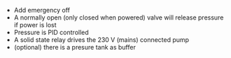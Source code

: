 - Add emergency off
- A normally open (only closed when powered) valve will release pressure if power is lost
- Pressure is PID controlled
- A solid state relay drives the 230 V (mains) connected pump
- (optional) there is a presure tank as buffer
